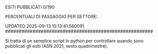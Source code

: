 ESITI PUBBLICATI 0/190 

PERCENTUALI DI PASSAGGIO PER SETTORE:

UPDATED 2025-09-13 15:13:41.560091
###################################################### 

Si tratta di un semplice script in python per controllare quando sono pubblicati gli esiti (ASN 2021, sesto quadrimestre).

